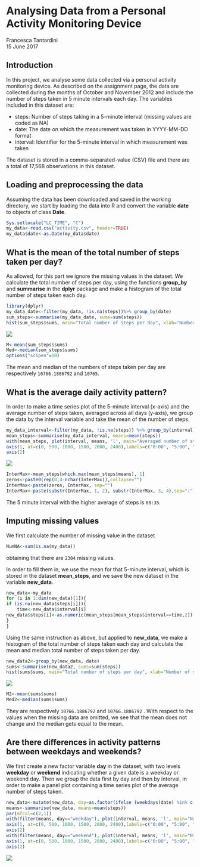 # Analysing Data from a Personal Activity Monitoring Device
Francesca Tantardini  
15 June 2017  



## Introduction

In this project, we analyse some data collected via a personal activity monitoring device. As described on the assignment page, the data are collected during the months of October and November 2012 and include the number of steps taken in 5 minute intervals each day.
The variables included in this dataset are:

- steps: Number of steps taking in a 5-minute interval (missing values are coded as 
NA)
- date: The date on which the measurement was taken in YYYY-MM-DD format
- interval: Identifier for the 5-minute interval in which measurement was taken


The dataset is stored in a comma-separated-value (CSV) file and there are a total of 17,568 observations in this dataset.


## Loading and preprocessing the data 
Assuming the data has been downloaded and saved in the working directory, we start by loading the data into R and convert the variable **date** to objects of class **Date**. 

```r
Sys.setlocale("LC_TIME", "C")
my_data<-read.csv("activity.csv", header=TRUE)
my_data$date<-as.Date(my_data$date)
```

## What is the mean of the total number of steps taken per day?
As allowed, for this part we ignore the missing values in the dataset. We calculate the total number of steps per day, using the functions **group_by** and **summarise** in the **dplyr** package and make a histogram of the total number of steps taken each day.

```r
library(dplyr)
my_data_date<-filter(my_data, !is.na(steps))%>% group_by(date)
sum_steps<-summarise(my_data_date, sums=sum(steps))
hist(sum_steps$sums, main="Total number of steps per day", xlab="Number of steps in a day")
```

![](PA1_template_files/figure-html/unnamed-chunk-2-1.png)<!-- -->

```r
M<-mean(sum_steps$sums)
Med<-median(sum_steps$sums)
options("scipen"=10)
```
The mean and median of the numbers of steps taken per day are respectively ``10766.1886792`` and ``10765``. 

## What is the average daily activity pattern?

In order to make a time series plot of the 5-minute interval (x-axis) and the average number of steps taken, averaged across all days (y-axis), we group the data by the interval variable and take the mean of the number of steps.  

```r
my_data_interval<-filter(my_data, !is.na(steps)) %>% group_by(interval)
mean_steps<-summarise(my_data_interval, means=mean(steps))
with(mean_steps, plot(interval, means, 'l', main="Averaged number of steps in a day", xlab="hour", axes=FALSE))
axis(1, at=c(0, 500, 1000, 1500, 2000, 2400),labels=c("0:00", "5:00", "10:00", "15:00", "20:00", "0:00"))
axis(2)
```

![](PA1_template_files/figure-html/unnamed-chunk-3-1.png)<!-- -->

```r
InterMax<-mean_steps[which.max(mean_steps$means), 1]
zeros<-paste0(rep(0,4-nchar(InterMax)),collapse="")
InterMax<-paste(zeros, InterMax, sep="")
InterMax<-paste(substr(InterMax, 1, 2), substr(InterMax, 3, 4),sep=":")
```
The 5 minute interval with the higher average of steps is 
``08:35``. 

## Imputing missing values
We first calculate the number of missing value in the dataset

```r
NumNA<-sum(is.na(my_data))
```
obtaining that there are ``2304`` missing values.

In order to fill them in, we use the mean for that 5-minute interval, which is stored in the dataset **mean_steps**, and we save the new dataset in the variable **new_data**. 


```r
new_data<-my_data
for (i in 1:dim(new_data)[1]){
if (is.na(new_data$steps[i])){
    time<-new_data$interval[i]
new_data$steps[i]<-as.numeric(mean_steps[mean_steps$interval==time,2])
}
}
```
Using the same instruction as above, but applied to **new_data**, we 
make a histogram of the total number of steps taken each day and calculate the mean and median total number of steps taken per day. 

```r
new_data2<-group_by(new_data, date)
sums<-summarise(new_data2, sums=sum(steps))
hist(sums$sums, main="Total number of steps per day", xlab="Number of steps in a day")
```

![](PA1_template_files/figure-html/unnamed-chunk-6-1.png)<!-- -->

```r
M2<-mean(sums$sums)
Med2<-median(sums$sums)
```
They are respectively ``10766.1886792`` and ``10766.1886792`` . With respect to the values when the missing data are omitted, we see that the mean does not change and the median gets equal to the mean. 

## Are there differences in activity patterns between weekdays and weekends?

We first create a new factor variable **day** in the dataset, with two levels **weekday** or **weekend** indicating whether a given date is a weekday or weekend day. 
Then we group the data first by day and then by interval, in order to make a  panel plot containing a time series plot of the average number of steps taken. 


```r
new_data<-mutate(new_data, day=as.factor(ifelse (weekdays(date) %in% c("Saturday", "Sunday"), "weekend", "weekday")))%>%group_by(day, interval)
means<-summarise(new_data, means=mean(steps))
par(mfcol=c(2,1))
with(filter(means, day=="weekday"), plot(interval, means, 'l', main="Nr of steps on weekdays", axes=FALSE, xlab="hour"))
axis(1, at=c(0, 500, 1000, 1500, 2000, 2400),labels=c("0:00", "5:00", "10:00", "15:00", "20:00", "0:00"))
axis(2)
with(filter(means, day=="weekend"), plot(interval, means, 'l', main="Nr of steps on weekend days", axes=FALSE, xlab="hour"))
axis(1, at=c(0, 500, 1000, 1500, 2000, 2400),labels=c("0:00", "5:00", "10:00", "15:00", "20:00", "0:00"))
axis(2)
```

![](PA1_template_files/figure-html/unnamed-chunk-7-1.png)<!-- -->
